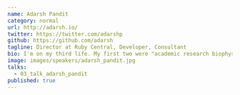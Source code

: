 ```yaml
---
name: Adarsh Pandit
category: normal
url: http://adarsh.io/
twitter: https://twitter.com/adarshp
github: https://github.com/adarsh
tagline: Director at Ruby Central, Developer, Consultant
bio: I'm on my third life. My first two were "academic research biophysicist" and "corporate management consultant". Now I'm in "Ruby developer, Consulting firm owner, Ruby community organizer". I ride my bicycle a lot. I have a wife and two boys. We all live in Oakland, California.
image: images/speakers/adarsh_pandit.jpg
talks:
  - 03_talk_adarsh_pandit
published: true
---
```

